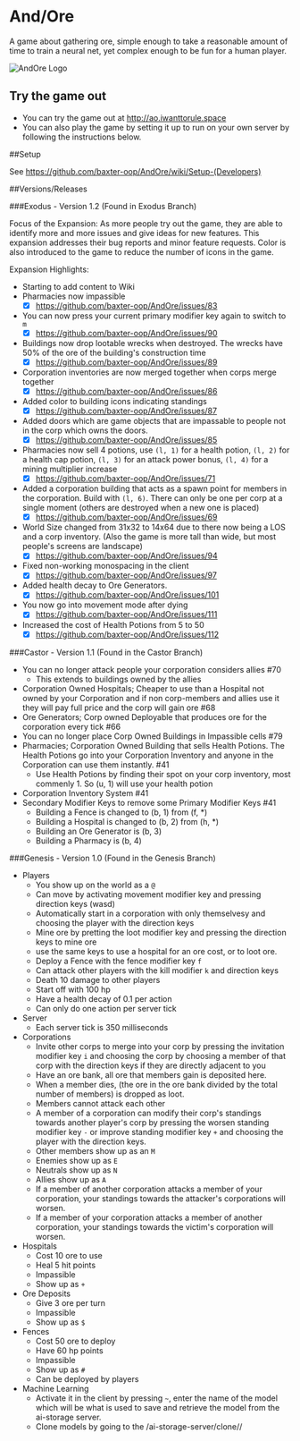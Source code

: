 # And/Ore
A game about gathering ore, simple enough to take a reasonable amount of time to train a neural net, yet complex enough to be fun for a human player.

![AndOre Logo](https://raw.githubusercontent.com/baxter-oop/AndOre/master/AndOre%20Logo.png)

## Try the game out
* You can try the game out at http://ao.iwanttorule.space
* You can also play the game by setting it up to run on your own server by following the instructions below.

##Setup

See https://github.com/baxter-oop/AndOre/wiki/Setup-(Developers)
    
##Versions/Releases

###Exodus - Version 1.2 (Found in Exodus Branch)

Focus of the Expansion:
As more people try out the game, they are able to identify more and more issues and give ideas for new features. This expansion addresses their bug reports and minor feature requests. Color is also introduced to the game to reduce the number of icons in the game.

Expansion Highlights:
- Starting to add content to Wiki
- Pharmacies now impassible
    - [x] https://github.com/baxter-oop/AndOre/issues/83
- You can now press your current primary modifier key again to switch to `m`
    - [x] https://github.com/baxter-oop/AndOre/issues/90
- Buildings now drop lootable wrecks when destroyed. The wrecks have 50% of the ore of the building's construction time
    - [x] https://github.com/baxter-oop/AndOre/issues/89
- Corporation inventories are now merged together when corps merge together
    - [x] https://github.com/baxter-oop/AndOre/issues/86
- Added color to building icons indicating standings
    - [x] https://github.com/baxter-oop/AndOre/issues/87
- Added doors which are game objects that are impassable to people not in the corp which owns the doors.
    - [x] https://github.com/baxter-oop/AndOre/issues/85
- Pharmacies now sell 4 potions, use `(l, 1)` for a health potion, `(l, 2)` for a health cap potion, `(l, 3)` for an attack power bonus, `(l, 4)` for a mining multiplier increase
    - [x] https://github.com/baxter-oop/AndOre/issues/71
- Added a corporation building that acts as a spawn point for members in the corporation. Build with `(l, 6)`. There can only be one per corp at a single moment (others are destroyed when a new one is placed)
    - [x] https://github.com/baxter-oop/AndOre/issues/69
- World Size changed from 31x32 to 14x64 due to there now being a LOS and a corp inventory. (Also the game is more tall than wide, but most people's screens are landscape)
    - [x] https://github.com/baxter-oop/AndOre/issues/94
- Fixed non-working monospacing in the client
    - [x] https://github.com/baxter-oop/AndOre/issues/97
- Added health decay to Ore Generators.
    - [x] https://github.com/baxter-oop/AndOre/issues/101
- You now go into movement mode after dying
    - [x] https://github.com/baxter-oop/AndOre/issues/111
- Increased the cost of Health Potions from 5 to 50
    - [x] https://github.com/baxter-oop/AndOre/issues/112

###Castor - Version 1.1 (Found in the Castor Branch)

- You can no longer attack people your corporation considers allies #70
    - This extends to buildings owned by the allies
- Corporation Owned Hospitals; Cheaper to use than a Hospital not owned by your Corporation and if non corp-members and allies use it they will pay full price and the corp will gain ore #68
- Ore Generators; Corp owned Deployable that produces ore for the corporation every tick #66
- You can no longer place Corp Owned Buildings in Impassible cells #79
- Pharmacies; Corporation Owned Building that sells Health Potions. The Health Potions go into your Corporation Inventory and anyone in the Corporation can use them instantly. #41
    - Use Health Potions by finding their spot on your corp inventory, most commenly 1. So (u, 1) will use your health potion 
- Corporation Inventory System #41
- Secondary Modifier Keys to remove some Primary Modifier Keys #41
    - Building a Fence is changed to (b, 1) from (f, *)
    - Building a Hospital is changed to (b, 2) from (h, *)
    - Building an Ore Generator is (b, 3)
    - Building a Pharmacy is (b, 4)

###Genesis - Version 1.0 (Found in the Genesis Branch)
- Players
    -  You show up on the world as a `@`
    -  Can move by activating movement modifier key and pressing direction keys (wasd)
    -  Automatically start in a corporation with only themselvesy and choosing the player with the direction keys
    -  Mine ore by pretting the loot modifier key and pressing the direction keys to mine ore
    -  use the same keys to use a hospital for an ore cost, or to loot ore.
    -  Deploy a Fence with the fence modifier key `f`
    -  Can attack other players with the kill modifier `k` and direction keys
    -  Death 10 damage to other players
    -  Start off with 100 hp
    -  Have a health decay of 0.1 per action
    -  Can only do one action per server tick
-  Server
    -  Each server tick is 350 milliseconds
-  Corporations
    - Invite other corps to merge into your corp by pressing the invitation modifier key `i` and choosing the corp by choosing a member of that corp with the direction keys if they are directly adjacent to you
    - Have an ore bank, all ore that members gain is deposited here.
    - When a member dies, (the ore in the ore bank divided by the total number of members) is dropped as loot.
    - Members cannot attack each other
    - A member of a corporation can modify their corp's standings towards another player's corp by pressing the worsen standing modifier key `-` or improve standing modifier key `+` and choosing the player with the direction keys.
    - Other members show up as an `M`
    - Enemies show up as `E`
    - Neutrals show up as `N`
    - Allies show up as `A`
    - If a member of another corporation attacks a member of your corporation, your standings towards the attacker's corporations will worsen.
    - If a member of your corporation attacks a member of another corporation, your standings towards the victim's corporation will worsen.
-  Hospitals
    - Cost 10 ore to use
    - Heal 5 hit points
    - Impassible
    - Show up as `+`
- Ore Deposits
    - Give 3 ore per turn
    - Impassible
    - Show up as `$`
- Fences
    - Cost 50 ore to deploy
    - Have 60 hp points
    - Impassible
    - Show up as `#`
    - Can be deployed by players
- Machine Learning
    - Activate it in the client by pressing `~`, enter the name of the model which will be what is used to save and retrieve the model from the ai-storage server.
    - Clone models by going to the /ai-storage-server/clone/<original-model-name>/<new-model-name>
